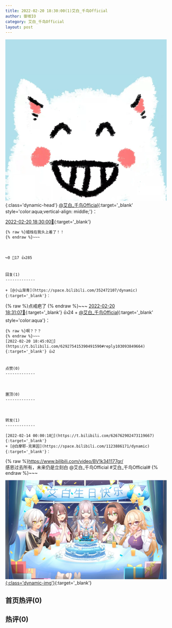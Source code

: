 ```yaml
---
title: 2022-02-20 18:30:00(1)艾白_千鸟Official
author: 御坂IO
category: 艾白_千鸟Official
layout: post
---
```


![img](/images/9ae8b9445fd0665cc014d9080156a45271be73c6.jpg){:class='dynamic-head'}
[@艾白_千鸟Official](https://space.bilibili.com/334537711/dynamic){:target='_blank' style='color:aqua;vertical-align: middle;'}：

[2022-02-20 18:30:00🔗](https://t.bilibili.com/629275415390491590){:target='_blank'}

~~~
{% raw %}蜡烛在我头上着了！！
{% endraw %}~~~



↪️0 💬17 👍285


回复(1)
-------------

+ [@小山渐青](https://space.bilibili.com/352472107/dynamic){:target='_blank'}：
~~~
{% raw %}点戒疤了
{% endraw %}~~~
[2022-02-20 18:31:07🔗](https://t.bilibili.com/629275415390491590#reply103092225088){:target='_blank'} 👍24
    + [@艾白_千鸟Official](https://space.bilibili.com/334537711/dynamic){:target='_blank' style='color:aqua'}：
~~~
{% raw %}啊？？？
{% endraw %}~~~
[2022-02-20 18:45:02🔗](https://t.bilibili.com/629275415390491590#reply103093849664){:target='_blank'} 👍2


点赞(0)
-------------



置顶(0)
-------------



转发(1)
-------------

[2022-02-14 00:00:10🔗](https://t.bilibili.com/626762902473119667){:target='_blank'}
+ [@白摩耶-克莱因](https://space.bilibili.com/1123886171/dynamic){:target='_blank'}：
~~~
{% raw %}‍https://www.bilibili.com/video/BV1k341177gr/  
感恩过去所有，未来仍是立刻白 @艾白_千鸟Official #艾白_千鸟Official# 
{% endraw %}~~~


[![img](/images/e30a9002b7a0839ef2d7e188f396fd79c66142aa.jpg){:class='dynamic-img'}](/images/e30a9002b7a0839ef2d7e188f396fd79c66142aa.jpg){:target='_blank'}




首页热评(0)
-------------



热评(0)
-------------



